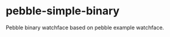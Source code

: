 pebble-simple-binary
====================

Pebble binary watchface based on pebble example watchface.
